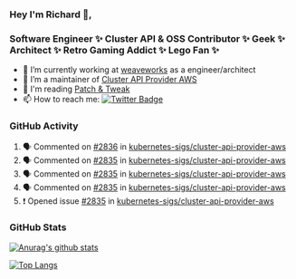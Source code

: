### Hey I'm Richard 👋, 

<h3 align="left">Software Engineer ✨ Cluster API & OSS Contributor ✨ Geek ✨ Architect ✨ Retro Gaming Addict ✨ Lego Fan ✨</h3>

- 🔭 I’m currently working at [weaveworks](https://github.com/weaveworks) as a engineer/architect
- 👯 I’m a maintainer of [Cluster API Provider AWS](https://github.com/kubernetes-sigs/cluster-api-provider-aws)
- 💬 I'm reading [Patch & Tweak](https://bjooks.com/products/patch-tweak-exploring-modular-synthesis)
- 📫 How to reach me: [![Twitter Badge](https://img.shields.io/badge/-@fruit_case-00acee?style=flat&logo=Twitter&logoColor=white)](https://twitter.com/intent/follow?screen_name=fruit_case "Follow on Twitter")

### GitHub Activity 

<!--START_SECTION:activity-->
1. 🗣 Commented on [#2836](https://github.com/kubernetes-sigs/cluster-api-provider-aws/issues/2836) in [kubernetes-sigs/cluster-api-provider-aws](https://github.com/kubernetes-sigs/cluster-api-provider-aws)
2. 🗣 Commented on [#2835](https://github.com/kubernetes-sigs/cluster-api-provider-aws/issues/2835) in [kubernetes-sigs/cluster-api-provider-aws](https://github.com/kubernetes-sigs/cluster-api-provider-aws)
3. 🗣 Commented on [#2835](https://github.com/kubernetes-sigs/cluster-api-provider-aws/issues/2835) in [kubernetes-sigs/cluster-api-provider-aws](https://github.com/kubernetes-sigs/cluster-api-provider-aws)
4. 🗣 Commented on [#2835](https://github.com/kubernetes-sigs/cluster-api-provider-aws/issues/2835) in [kubernetes-sigs/cluster-api-provider-aws](https://github.com/kubernetes-sigs/cluster-api-provider-aws)
5. ❗️ Opened issue [#2835](https://github.com/kubernetes-sigs/cluster-api-provider-aws/issues/2835) in [kubernetes-sigs/cluster-api-provider-aws](https://github.com/kubernetes-sigs/cluster-api-provider-aws)
<!--END_SECTION:activity-->

### GitHub Stats

[![Anurag's github stats](https://github-readme-stats.vercel.app/api?username=richardcase&count_private=true&show_icons=true)](https://github.com/anuraghazra/github-readme-stats)

[![Top Langs](https://github-readme-stats.vercel.app/api/top-langs/?username=richardcase&hide=html&layout=compact)](https://github.com/anuraghazra/github-readme-stats)
